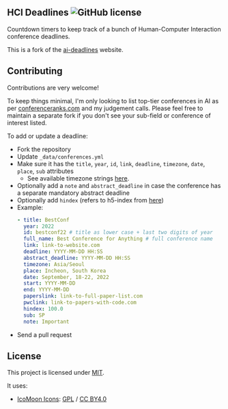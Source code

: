 ## HCI Deadlines ![GitHub license](https://img.shields.io/badge/license-MIT-red.svg?style=flat-square)


Countdown timers to keep track of a bunch of Human-Computer Interaction conference deadlines.

This is a fork of the [ai-deadlines](https://github.com/paperswithcode/ai-deadlines) website.

## Contributing

Contributions are very welcome!

To keep things minimal, I'm only looking to list top-tier conferences in AI as per [conferenceranks.com][6] and my judgement calls. Please feel free to maintain a separate fork if you don't see your sub-field or conference of interest listed.

To add or update a deadline:

- Fork the repository
- Update `_data/conferences.yml`
- Make sure it has the `title`, `year`, `id`, `link`, `deadline`, `timezone`, `date`, `place`, `sub` attributes
  - See available timezone strings [here](https://momentjs.com/timezone/).
- Optionally add a `note` and `abstract_deadline` in case the conference has a separate mandatory abstract deadline
- Optionally add `hindex` (refers to h5-index from [here](https://scholar.google.com/citations?view_op=top_venues&vq=eng))
- Example:
  ```yaml
  - title: BestConf
    year: 2022
    id: bestconf22 # title as lower case + last two digits of year
    full_name: Best Conference for Anything # full conference name
    link: link-to-website.com
    deadline: YYYY-MM-DD HH:SS
    abstract_deadline: YYYY-MM-DD HH:SS
    timezone: Asia/Seoul
    place: Incheon, South Korea
    date: September, 18-22, 2022
    start: YYYY-MM-DD
    end: YYYY-MM-DD
    paperslink: link-to-full-paper-list.com
    pwclink: link-to-papers-with-code.com
    hindex: 100.0
    sub: SP
    note: Important
  ```
- Send a pull request

## License

This project is licensed under [MIT][1].

It uses:

- [IcoMoon Icons](https://icomoon.io/#icons-icomoon): [GPL](http://www.gnu.org/licenses/gpl.html) / [CC BY4.0](http://creativecommons.org/licenses/by/4.0/)

[1]: https://abhshkdz.mit-license.org/
[2]: http://aideadlin.es/
[3]: https://github.com/LukasMosser/geo-deadlines
[4]: https://github.com/tbryn/neuro-deadlines
[5]: https://github.com/dieg0as/ai-challenge-deadlines
[6]: http://www.conferenceranks.com/#
[8]: https://m3dv.github.io/ai-deadlines/
[9]: https://ekut-es.github.io/es-deadlines/
[10]: https://jackietseng.github.io/conference_call_for_paper/conferences.html
[11]: https://ccfddl.github.io/
[12]: https://netdeadlines.com/
[13]: https://ad-deadlines.com/
[14]: https://sec-deadlines.github.io/
[15]: https://pythondeadlin.es/
[16]: https://deadlines.openlifescience.ai/
